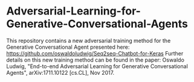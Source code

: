 # Adversarial-Learning-for-Generative-Conversational-Agents
This repository contains a new adversarial training method for the Generative Conversational Agent presented here: https://github.com/oswaldoludwig/Seq2seq-Chatbot-for-Keras  Further details on this new training method can be found in the paper: Oswaldo Ludwig, "End-to-end Adversarial Learning for Generative Conversational Agents", arXiv:1711.10122 [cs.CL], Nov 2017. 

